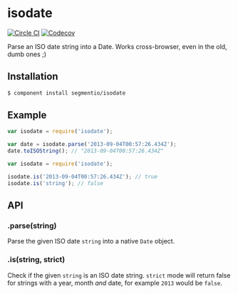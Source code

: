 # isodate

[![Circle CI](https://circleci.com/gh/segmentio/isodate.svg?style=svg)](https://circleci.com/gh/segmentio/isodate) [![Codecov](https://img.shields.io/codecov/c/github/segmentio/isodate.svg?maxAge=2592000)](https://codecov.io/gh/segmentio/isodate)
  
Parse an ISO date string into a Date. Works cross-browser, even in the old, dumb ones ;)

## Installation

```sh
$ component install segmentio/isodate
```

## Example

```js
var isodate = require('isodate');

var date = isodate.parse('2013-09-04T00:57:26.434Z');
date.toISOString(); // "2013-09-04T00:57:26.434Z"
```

```js
var isodate = require('isodate');

isodate.is('2013-09-04T00:57:26.434Z'); // true
isodate.is('string'); // false
```

## API

### .parse(string)

Parse the given ISO date `string` into a native `Date` object.

### .is(string, strict)

Check if the given `string` is an ISO date string. `strict` mode will return false for strings with a year, month _and_ date, for example `2013` would be `false`.
